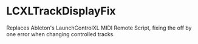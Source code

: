 # LCXLTrackDisplayFix
Replaces Ableton's LaunchControlXL MIDI Remote Script, fixing the off by one error when changing controlled tracks.
